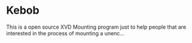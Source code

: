 # Kebob
This is a open source XVD Mounting program just to help people that are interested in the process of mounting a unenc…
